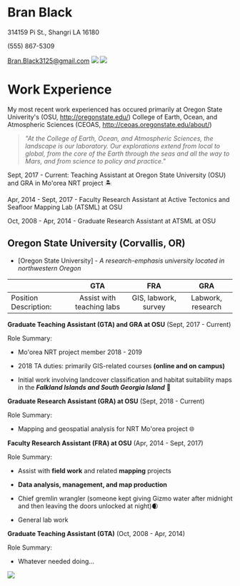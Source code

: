 # Bran Black


314159 Pi St., Shangri LA 16180

(555) 867-5309

Bran.Black3125@gmail.com
![](https://encrypted-tbn0.gstatic.com/images?q=tbn:ANd9GcT2vp1nDCWGXtgEk6n6zwJmK2eAd_5GZPdzGaU_foN5cHlXUV4bkg)
![](https://i.pinimg.com/236x/83/b8/d0/83b8d0c737aca0aecabe0df1d93ee257--fibonacci-spiral-in-nature-art-nature.jpg)
# Work Experience

My most recent work experienced has occured primarily at Oregon State Univerity's (OSU, http://oregonstate.edu/) College of Earth, Ocean, and Atmospheric Sciences (CEOAS, http://ceoas.oregonstate.edu/about/)

>_"At the College of Earth, Ocean, and Atmospheric Sciences, the landscape is our laboratory. Our explorations extend from local to global, from the core of the Earth through the seas and all the way to Mars, and from science to policy and practice."_

Sept, 2017 - Current: Teaching Assistant at Oregon State University (OSU) and GRA in Mo'orea NRT project :desert_island:

Apr, 2014 - Sept, 2017 - Faculty Research Assistant at Active Tectonics and Seafloor Mapping Lab (ATSML) at OSU

Oct, 2008 - Apr, 2014 - Graduate Research Assistant at ATSML at OSU

## Oregon State University (Corvallis, OR)

* [Oregon State University] - *A research-emphasis university located in northwestern Oregon*

||GTA|FRA|GRA|
|:---|:---:|:---:|:---:|
|Position Description:|Assist with teaching labs|GIS, labwork, survey|Labwork, research|

**Graduate Teaching Assistant (GTA) and GRA at OSU** (Sept, 2017 - Current)

Role Summary:

- Mo'orea NRT project member 2018 - 2019

- 2018 TA duties: primarily GIS-related courses **(online and on campus)**

- Initial work involving landcover classification and habitat suitability maps in the ***Falkland Islands and South Georgia Island*** :penguin:

**Graduate Research Assistant (GRA) at OSU** (Sept, 2018 - Current)

Role Summary:

- Mapping and geospatial analysis for NRT Mo'orea project :globe_with_meridians:

**Faculty Research Assistant (FRA) at OSU** (Apr, 2014 - Sept, 2017)

Role Summary:

- Assist with **field work** and related **mapping** projects

- **Data analysis, management, and map production**

- Chief gremlin wrangler (someone kept giving Gizmo water after midnight and then leaving the doors unlocked at night):waxing_crescent_moon:

- General lab work

**Graduate Teaching Assistant (GTA)** (Oct, 2008 - Apr, 2014)

Role Summary:

- Whatever needed doing...


![](https://i.pinimg.com/236x/83/b8/d0/83b8d0c737aca0aecabe0df1d93ee257--fibonacci-spiral-in-nature-art-nature.jpg)
